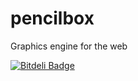pencilbox
=========

Graphics engine for the web


[![Bitdeli Badge](https://d2weczhvl823v0.cloudfront.net/freezedev/pencilbox/trend.png)](https://bitdeli.com/free "Bitdeli Badge")

